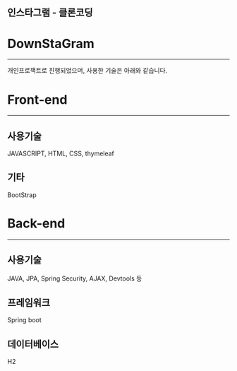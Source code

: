 ## 인스타그램 - 클론코딩

# DownStaGram

---

개인프로잭트로 진행되었으며, 사용한 기술은 아래와 같습니다.

# Front-end

---

## 사용기술

JAVASCRIPT, HTML, CSS, thymeleaf

## 기타

BootStrap

# Back-end

---

## 사용기술

JAVA, JPA, Spring Security, AJAX, Devtools 등

## 프레임워크

Spring boot

## 데이터베이스

H2

